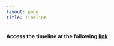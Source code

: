 ```yaml
---
layout: page
title: Timeline
---
```


#### Access the timeline at the following [link](https://my.visme.co/view/y4jm4oeg-a-timeline-of-maine-s-political-history)
